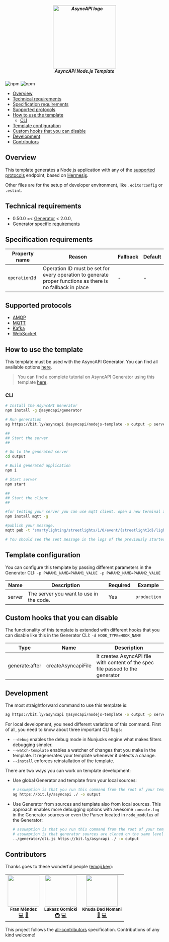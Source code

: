 <h5 align="center">
  <br>
  <a href="https://www.asyncapi.org"><img src="https://github.com/asyncapi/parser-nodejs/raw/master/assets/logo.png" alt="AsyncAPI logo" width="200"></a>
  <br>
  AsyncAPI Node.js Template
</h5>

![npm](https://img.shields.io/npm/v/@asyncapi/nodejs-template?style=for-the-badge) ![npm](https://img.shields.io/npm/dt/@asyncapi/nodejs-template?style=for-the-badge)

<!-- toc is generated with GitHub Actions do not remove toc markers -->

<!-- toc -->

- [Overview](#overview)
- [Technical requirements](#technical-requirements)
- [Specification requirements](#specification-requirements)
- [Supported protocols](#supported-protocols)
- [How to use the template](#how-to-use-the-template)
  * [CLI](#cli)
- [Template configuration](#template-configuration)
- [Custom hooks that you can disable](#custom-hooks-that-you-can-disable)
- [Development](#development)
- [Contributors](#contributors)

<!-- tocstop -->

## Overview

This template generates a Node.js application with any of the [supported protocols](#supported-protocols) endpoint, based on [Hermesjs](https://github.com/hitchhq/hermes).

Other files are for the setup of developer environment, like `.editorconfig` or `.eslint`.

## Technical requirements

- 0.50.0 =< [Generator](https://github.com/asyncapi/generator/) < 2.0.0,
- Generator specific [requirements](https://github.com/asyncapi/generator/#requirements)


## Specification requirements

Property name | Reason | Fallback | Default
---|---|---|---
`operationId` | Operation ID must be set for every operation to generate proper functions as there is no fallback in place | - | -


## Supported protocols

* [AMQP](https://en.wikipedia.org/wiki/Advanced_Message_Queuing_Protocol)
* [MQTT](https://en.wikipedia.org/wiki/MQTT)
* [Kafka](https://en.wikipedia.org/wiki/Apache_Kafka)
* [WebSocket](https://en.wikipedia.org/wiki/WebSocket)



## How to use the template

This template must be used with the AsyncAPI Generator. You can find all available options [here](https://github.com/asyncapi/generator/).

> You can find a complete tutorial on AsyncAPI Generator using this template [here](https://www.asyncapi.com/docs/tutorials/streetlights). 
### CLI

```bash
# Install the AsyncAPI Generator
npm install -g @asyncapi/generator

# Run generation
ag https://bit.ly/asyncapi @asyncapi/nodejs-template -o output -p server=production

##
## Start the server 
##

# Go to the generated server
cd output

# Build generated application
npm i

# Start server
npm start

##
## Start the client 
##

#for testing your server you can use mqtt client. open a new terminal and install it using:
npm install mqtt -g

#publish your message.
mqtt pub -t 'smartylighting/streetlights/1/0/event/{streetlightId}/lighting/measured' -h 'test.mosquitto.org' -m '{"id": 1, "lumens": 3, "sentAt": "2017-06-07T12:34:32.000Z"}'

# You should see the sent message in the logs of the previously started server.
```



## Template configuration

You can configure this template by passing different parameters in the Generator CLI: `-p PARAM1_NAME=PARAM1_VALUE -p PARAM2_NAME=PARAM2_VALUE`

|Name|Description|Required|Example|
|---|---|---|---|
|server|The server you want to use in the code.|Yes|`production`|

## Custom hooks that you can disable

The functionality of this template is extended with different hooks that you can disable like this in the Generator CLI: `-d HOOK_TYPE=HOOK_NAME`

Type | Name | Description
---|---|---
generate:after | createAsyncapiFile | It creates AsyncAPI file with content of the spec file passed to the generator

## Development

The most straightforward command to use this template is:
```bash
ag https://bit.ly/asyncapi @asyncapi/nodejs-template -o output -p server=production
```

For local development, you need different variations of this command. First of all, you need to know about three important CLI flags:
- `--debug` enables the debug mode in Nunjucks engine what makes filters debugging simpler.
- `--watch-template` enables a watcher of changes that you make in the template. It regenerates your template whenever it detects a change.
- `--install` enforces reinstallation of the template.


There are two ways you can work on template development:
- Use global Generator and template from your local sources:
  ```bash
  # assumption is that you run this command from the root of your template
  ag https://bit.ly/asyncapi ./ -o output
  ```
- Use Generator from sources and template also from local sources. This approach enables more debugging options with awesome `console.log` in the Generator sources or even the Parser located in `node_modules` of the Generator:
  ```bash
  # assumption is that you run this command from the root of your template
  # assumption is that generator sources are cloned on the same level as the template
  ../generator/cli.js https://bit.ly/asyncapi ./ -o output
  ```


## Contributors

Thanks goes to these wonderful people ([emoji key](https://allcontributors.org/docs/en/emoji-key)):

<!-- ALL-CONTRIBUTORS-LIST:START - Do not remove or modify this section -->
<!-- prettier-ignore-start -->
<!-- markdownlint-disable -->
<table>
  <tr>
    <td align="center"><a href="http://www.fmvilas.com/"><img src="https://avatars.githubusercontent.com/u/242119?v=4?s=100" width="100px;" alt=""/><br /><sub><b>Fran Méndez</b></sub></a><br /><a href="https://github.com/asyncapi/nodejs-template/commits?author=fmvilas" title="Code">💻</a> <a href="#ideas-fmvilas" title="Ideas, Planning, & Feedback">🤔</a></td>
    <td align="center"><a href="https://dev.to/derberg"><img src="https://avatars.githubusercontent.com/u/6995927?v=4?s=100" width="100px;" alt=""/><br /><sub><b>Lukasz Gornicki</b></sub></a><br /><a href="#infra-derberg" title="Infrastructure (Hosting, Build-Tools, etc)">🚇</a> <a href="https://github.com/asyncapi/nodejs-template/commits?author=derberg" title="Code">💻</a></td>
    <td align="center"><a href="https://github.com/KhudaDad414"><img src="https://avatars.githubusercontent.com/u/32505158?v=4?s=100" width="100px;" alt=""/><br /><sub><b>Khuda Dad Nomani</b></sub></a><br /><a href="https://github.com/asyncapi/nodejs-template/commits?author=KhudaDad414" title="Documentation">📖</a> <a href="https://github.com/asyncapi/nodejs-template/commits?author=KhudaDad414" title="Code">💻</a></td>
  </tr>
</table>

<!-- markdownlint-restore -->
<!-- prettier-ignore-end -->

<!-- ALL-CONTRIBUTORS-LIST:END -->

This project follows the [all-contributors](https://github.com/all-contributors/all-contributors) specification. Contributions of any kind welcome!
